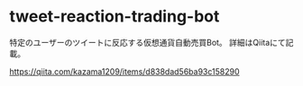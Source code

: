 # tweet-reaction-trading-bot

特定のユーザーのツイートに反応する仮想通貨自動売買Bot。
詳細はQiitaにて記載。

https://qiita.com/kazama1209/items/d838dad56ba93c158290

